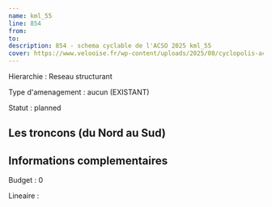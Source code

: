 ```yaml
---
name: kml_55 
line: 854
from: 
to:  
description: 854 - schema cyclable de l'ACSO 2025 kml_55 
cover: https://www.velooise.fr/wp-content/uploads/2025/08/cyclopolis-acso-854.jpg
---
```

Hierarchie : Reseau structurant

Type d'amenagement : aucun (EXISTANT)

Statut : planned

## Les troncons (du Nord au Sud)

## Informations complementaires

Budget  : 0 

Lineaire :

